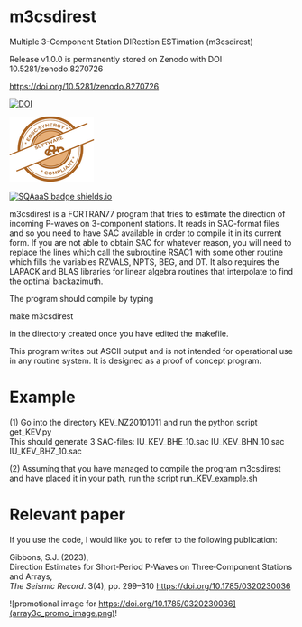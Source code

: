 # m3csdirest  
Multiple 3-Component Station DIRection ESTimation (m3csdirest) 

Release v1.0.0 is permanently stored on Zenodo with DOI 10.5281/zenodo.8270726  

https://doi.org/10.5281/zenodo.8270726  

[![DOI](https://zenodo.org/badge/681303774.svg)](https://zenodo.org/badge/latestdoi/681303774)  

[![SQAaaS badge](https://github.com/EOSC-synergy/SQAaaS/raw/master/badges/badges_150x116/badge_software_bronze.png)](https://api.eu.badgr.io/public/assertions/DmOJYacOTASd09xnXedYwQ "SQAaaS bronze badge achieved")

[![SQAaaS badge shields.io](https://img.shields.io/badge/sqaaas%20software-bronze-e6ae77)](https://api.eu.badgr.io/public/assertions/DmOJYacOTASd09xnXedYwQ "SQAaaS bronze badge achieved")


m3csdirest is a FORTRAN77 program that tries to estimate the direction of incoming P-waves on 3-component stations.
It reads in SAC-format files and so you need to have SAC available in order to compile it in its current form.
If you are not able to obtain SAC for whatever reason, you will need to replace the lines which call
the subroutine RSAC1 with some other routine which fills the variables RZVALS, NPTS, BEG, and DT.
It also requires the LAPACK and BLAS libraries for linear algebra routines that interpolate to find the
optimal backazimuth.  

The program should compile by typing   

make m3csdirest  

in the directory created once you have edited the makefile.  

This program writes out ASCII output and is not intended for operational use in any routine system.
It is designed as a proof of concept program.  

# Example  

(1) Go into the directory KEV_NZ20101011 and run the python script  get_KEV.py  
    This should generate 3 SAC-files: IU_KEV_BHE_10.sac  IU_KEV_BHN_10.sac  IU_KEV_BHZ_10.sac  

(2) Assuming that you have managed to compile the program m3csdirest and have placed it in your path, run the script run_KEV_example.sh

Relevant paper  
==============

If you use the code, I would like you to refer to the following publication:  

Gibbons, S.J. (2023),  
Direction Estimates for Short‐Period P‐Waves on Three‐Component Stations and Arrays,  
*The Seismic Record*. 3(4), pp. 299–310
https://doi.org/10.1785/0320230036

![promotional image for https://doi.org/10.1785/0320230036](array3c_promo_image.png)!
